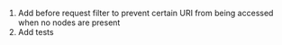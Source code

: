 1. Add before request filter to prevent certain URI from being accessed when
no nodes are present
2. Add tests
